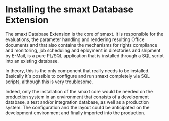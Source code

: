 # Installing the smaxt Database Extension

The smaxt Database Extension is the core of smaxt. It is responsible for the evaluations, the parameter handling and rendering resulting Office documents and that also contains the mechanisms for rights compliance and monitoring, job scheduling and eployment in directories and shipment by E-Mail, is a pure PL/SQL application that is installed through a SQL script into an existing database.

In theory, this is the only component that really needs to be installed. Basically it´s possible to configure and run smaxt completely via SQL scripts, although this is very troublesome.

Indeed, only the installation of the smaxt core would be needed on the  production system in an environment that consists of a development database, a test and/or integration database, as well as a production system. The configuration and the layout could be anticipated on the development environment and finally imported into the production.


